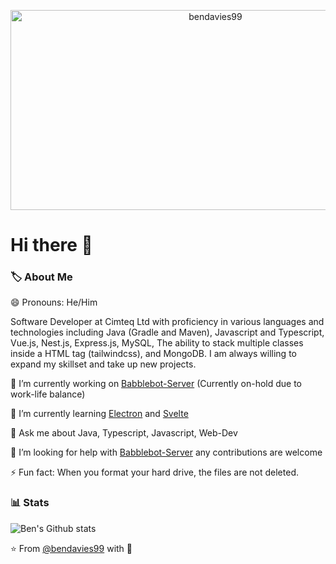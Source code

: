 <p align="center">
<img src="https://socialify.git.ci/bendavies99/bendavies99/image?description=1&descriptionEditable=Software%20Developer%20at%20Cimteq!&font=KoHo&pattern=Circuit%20Board&theme=Dark" alt="bendavies99" width="640" height="320" />
</p>

# Hi there 👋

### 🏷️ About Me

😄 Pronouns: He/Him

Software Developer at Cimteq Ltd with proficiency in various languages and technologies including Java (Gradle and Maven), Javascript and Typescript, Vue.js, Nest.js, Express.js, MySQL, The ability to stack multiple classes inside a HTML tag (tailwindcss), and MongoDB. I am always willing to expand my skillset and take up new projects.

🔭 I’m currently working on [Babblebot-Server](https://github.com/bendavies99/Babblebot-Server) (Currently on-hold due to work-life balance)

🌱 I’m currently learning [Electron](https://www.electronjs.org/) and [Svelte](https://svelte.dev/)

💬 Ask me about Java, Typescript, Javascript, Web-Dev

🤔 I’m looking for help with [Babblebot-Server](https://github.com/bendavies99/Babblebot-Server) any contributions are welcome

⚡ Fun fact: When you format your hard drive, the files are not deleted.

### :bar_chart: Stats

![Ben's Github stats](https://github-readme-stats.vercel.app/api?username=bendavies99&show_icons=true&theme=radical)

⭐️ From [@bendavies99](https://github.com/bendavies99) with :sparkling_heart: 

<!--
**bendavies99/bendavies99** is a ✨ _special_ ✨ repository because its `README.md` (this file) appears on your GitHub profile.

Here are some ideas to get you started:

- 🔭 I’m currently working on ...
- 🌱 I’m currently learning ...
- 👯 I’m looking to collaborate on ...
- 🤔 I’m looking for help with ...
- 💬 Ask me about ...
- 📫 How to reach me: ...
- 😄 Pronouns: ...
- ⚡ Fun fact: ...
-->
